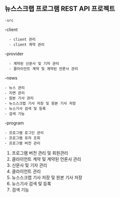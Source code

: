 ## 뉴스스크랩 프로그램 REST API 프로젝트

	-src
  -client
	
	  - client 관리
	  - client 계약 관리
		
  -provider
	
	  - 계약된 신문사 및 기자 관리
	  - 클라이언트 계약 및 계약된 언론사 관리

  -news
	
    - 뉴스 관리
    - 지면 관리
    - 원본 기사 관리
    - 뉴스스크랩 기사 저장 및 원본 기사 저장
    - 뉴스기사 검색 및 등록
    - 검색 기능
		
  -program
	
    - 프로그램 로그인 관리
    - 프로그램 유저 조회
    - 프로그램 버전 관리

  
  1. 프로그램 버전 관리 및 회원관리
  2. 클라이언트 계약 및 계약된 언론사 관리
  3. 신문사 및 기자 관리
  4. 클라이언트 관리
  5. 뉴스스크랩 기사 저장 및 원본 기사 저장
  6. 뉴스기사 검색 및 등록
  7. 검색 기능
